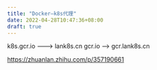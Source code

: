 ```yaml
---
title: "Docker—k8s代理"
date: 2022-04-28T10:47:36+08:00
draft: true
---
```

k8s.gcr.io ---> lank8s.cn
gcr.io --> gcr.lank8s.cn

https://zhuanlan.zhihu.com/p/357190661